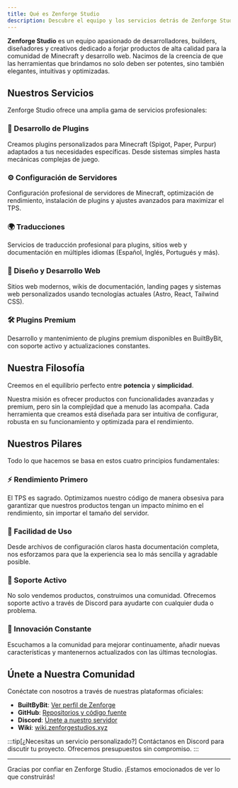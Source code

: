 ```yaml
---
title: Qué es Zenforge Studio
description: Descubre el equipo y los servicios detrás de Zenforge Studio
---
```


**Zenforge Studio** es un equipo apasionado de desarrolladores, builders, diseñadores y creativos dedicado a forjar productos de alta calidad para la comunidad de Minecraft y desarrollo web. Nacimos de la creencia de que las herramientas que brindamos no solo deben ser potentes, sino también elegantes, intuitivas y optimizadas.

## Nuestros Servicios

Zenforge Studio ofrece una amplia gama de servicios profesionales:

### 🔌 Desarrollo de Plugins
Creamos plugins personalizados para Minecraft (Spigot, Paper, Purpur) adaptados a tus necesidades específicas. Desde sistemas simples hasta mecánicas complejas de juego.

### ⚙️ Configuración de Servidores
Configuración profesional de servidores de Minecraft, optimización de rendimiento, instalación de plugins y ajustes avanzados para maximizar el TPS.

### 🌍 Traducciones
Servicios de traducción profesional para plugins, sitios web y documentación en múltiples idiomas (Español, Inglés, Portugués y más).

### 🎨 Diseño y Desarrollo Web
Sitios web modernos, wikis de documentación, landing pages y sistemas web personalizados usando tecnologías actuales (Astro, React, Tailwind CSS).

### 🛠️ Plugins Premium
Desarrollo y mantenimiento de plugins premium disponibles en BuiltByBit, con soporte activo y actualizaciones constantes.

## Nuestra Filosofía

Creemos en el equilibrio perfecto entre **potencia** y **simplicidad**.

Nuestra misión es ofrecer productos con funcionalidades avanzadas y premium, pero sin la complejidad que a menudo las acompaña. Cada herramienta que creamos está diseñada para ser intuitiva de configurar, robusta en su funcionamiento y optimizada para el rendimiento.

## Nuestros Pilares

Todo lo que hacemos se basa en estos cuatro principios fundamentales:

### ⚡ Rendimiento Primero
El TPS es sagrado. Optimizamos nuestro código de manera obsesiva para garantizar que nuestros productos tengan un impacto mínimo en el rendimiento, sin importar el tamaño del servidor.

### 🎯 Facilidad de Uso
Desde archivos de configuración claros hasta documentación completa, nos esforzamos para que la experiencia sea lo más sencilla y agradable posible.

### 💬 Soporte Activo
No solo vendemos productos, construimos una comunidad. Ofrecemos soporte activo a través de Discord para ayudarte con cualquier duda o problema.

### 🚀 Innovación Constante
Escuchamos a la comunidad para mejorar continuamente, añadir nuevas características y mantenernos actualizados con las últimas tecnologías.

## Únete a Nuestra Comunidad

Conéctate con nosotros a través de nuestras plataformas oficiales:

- **BuiltByBit**: [Ver perfil de Zenforge](https://builtbybit.com/creators/cuac_xdpe.342395)
- **GitHub**: [Repositorios y código fuente](https://github.com/ZenForge-Studios)
- **Discord**: [Únete a nuestro servidor](https://discord.gg/zenforge)
- **Wiki**: [wiki.zenforgestudios.xyz](https://wiki.zenforgestudios.xyz)

:::tip[¿Necesitas un servicio personalizado?]
Contáctanos en Discord para discutir tu proyecto. Ofrecemos presupuestos sin compromiso.
:::

---

Gracias por confiar en Zenforge Studio. ¡Estamos emocionados de ver lo que construirás!
